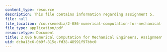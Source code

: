 ```yaml
---
content_type: resource
description: This file contains information regarding assignment 5.
file: null
file_location: /coursemedia/2-086-numerical-computation-for-mechanical-engineers-fall-2014/dcba13c60b9f815efd3848991f97bbc0_MIT2_086F14_Assignment_5.pdf
file_type: application/pdf
resourcetype: Document
title: 2.086 Numerical Computation for Mechanical Engineers, Assignment 5
uid: dcba13c6-0b9f-815e-fd38-48991f97bbc0
---
```

